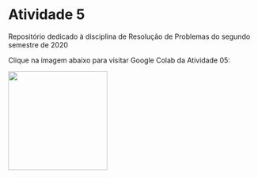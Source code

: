 # Atividade 5
Repositório dedicado à disciplina de Resolução de Problemas do segundo semestre de 2020 <br/>

Clique na imagem abaixo para visitar Google Colab da Atividade 05: 

[<img src="https://miro.medium.com/max/512/1*dWlg8C46t_ZJ9P8rc-RyWg.png" width="200"/>](https://colab.research.google.com/drive/1JcSoxLhUVk5OiZNCHSowFGzo1W8NkKGs?usp=sharing)